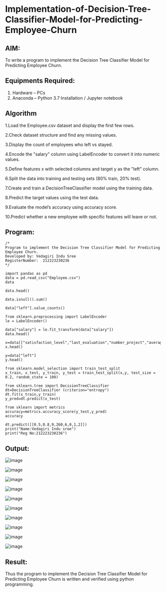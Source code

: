 # Implementation-of-Decision-Tree-Classifier-Model-for-Predicting-Employee-Churn

## AIM:
To write a program to implement the Decision Tree Classifier Model for Predicting Employee Churn.

## Equipments Required:
1. Hardware – PCs
2. Anaconda – Python 3.7 Installation / Jupyter notebook

## Algorithm
1.Load the Employee.csv dataset and display the first few rows.

2.Check dataset structure and find any missing values.

3.Display the count of employees who left vs stayed.

4.Encode the "salary" column using LabelEncoder to convert it into numeric values.

5.Define features x with selected columns and target y as the "left" column.

6.Split the data into training and testing sets (80% train, 20% test).

7.Create and train a DecisionTreeClassifier model using the training data.

8.Predict the target values using the test data.

9.Evaluate the model’s accuracy using accuracy score.

10.Predict whether a new employee with specific features will leave or not. 

## Program:
```
/*
Program to implement the Decision Tree Classifier Model for Predicting Employee Churn.
Developed by: Vedagiri Indu Sree
RegisterNumber:  212223230236
*/
```
```
import pandas as pd
data = pd.read_csv("Employee.csv")
data

data.head()

data.isnull().sum()

data["left"].value_counts()

from sklearn.preprocessing import LabelEncoder
le = LabelEncoder()

data["salary"] = le.fit_transform(data["salary"])
data.head()

x=data[["satisfaction_level","last_evaluation","number_project","average_montly_hours","time_spend_company","Work_accident","promotion_last_5years","salary"]]
x.head()

y=data["left"]
y.head()

from sklearn.model_selection import train_test_split
x_train, x_test, y_train, y_test = train_test_split(x,y, test_size = 0.2, random_state = 100)

from sklearn.tree import DecisionTreeClassifier
dt=DecisionTreeClassifier (criterion="entropy")
dt.fit(x_train,y_train)
y_pred=dt.predict(x_test)

from sklearn import metrics
accuracy=metrics.accuracy_score(y_test,y_pred)
accuracy

dt.predict([[0.5,0.8,9,260,6,0,1,2]])
print("Name:Vedagiri Indu sree")
print("Reg No:212223230236")
```
## Output:
![image](https://github.com/user-attachments/assets/b3d0b8f2-73a4-4716-841a-29e05b3b92b0)

![image](https://github.com/user-attachments/assets/587fd560-42ee-4940-abeb-8220822aee04)

![image](https://github.com/user-attachments/assets/e465206a-0e48-48bd-9f02-8dfcbdf12717)

![image](https://github.com/user-attachments/assets/451eed50-2906-49d6-a8df-22e594bb4c60)

![image](https://github.com/user-attachments/assets/b0f9d6b0-aafc-4ffc-b503-657ee5aaa372)

![image](https://github.com/user-attachments/assets/818c9cb1-c089-462b-9021-b8bc27a3b25b)

![image](https://github.com/user-attachments/assets/257af569-982a-42d2-896f-17d2de7e33d2)

![image](https://github.com/user-attachments/assets/cf5fd279-f982-40cd-aad0-217f67c28b53)

![image](https://github.com/user-attachments/assets/94fe16e3-c72a-4d40-a909-af97b6188f4c)

![image](https://github.com/user-attachments/assets/02f7721b-be89-4e85-af6a-c70f9b7d3d34)

## Result:
Thus the program to implement the  Decision Tree Classifier Model for Predicting Employee Churn is written and verified using python programming.
